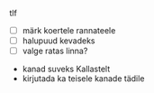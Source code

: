 
tlf
- [ ] märk koertele rannateele
- [ ] halupuud kevadeks
- [ ] valge ratas linna?
- kanad suveks Kallastelt
- kirjutada ka teisele kanade tädile
